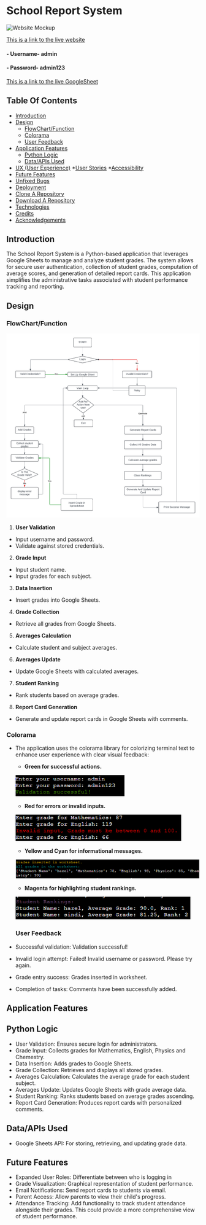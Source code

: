 # School Report System

![Website Mockup](assets/images/readme/)

[This is a link to the live website]()
#### - Username- admin
#### - Password- admin123

[This is a link to the live GoogleSheet]()

## Table Of Contents
- [Introduction](#Introduction)
- [Design](#Design) 
  * [FlowChart/Function](#flowchartfunction)
  * [Colorama](#colorama)
  * [User Feedback](#User-feedback)
- [Application Features](#application-features)
  * [Python Logic](#python-logic)
  * [Data/APIs Used](#dataapis-used)
- [UX (User Experience)](#user-experience)
  *[User Stories](#user-stories)
  *[Accessibility](#accessibility)
- [Future Features](#future-features)
- [Unfixed Bugs](#unfixed-bugs)  
- [Deployment](#deployment)
- [Clone A Repository](#how-to-run-the-project-locally)
- [Download A Repository](#download-the-repository) 
- [Technologies](#technologies)
- [Credits](#credits)  
- [Acknowledgements](#acknowledgements) 


## Introduction
The School Report System is a Python-based application that leverages Google Sheets to manage and analyze student grades. The system allows for secure user authentication, collection of student grades, computation of average scores, and generation of detailed report cards. This application simplifies the administrative tasks associated with student performance tracking and reporting.

## Design
### FlowChart/Function
![Flowchart](assets/images/readme/school_report_system.png)

1. **User Validation**
- Input username and password.
- Validate against stored credentials.
2. **Grade Input**
- Input student name.
- Input grades for each subject.
3. **Data Insertion**
- Insert grades into Google Sheets.
4. **Grade Collection**
- Retrieve all grades from Google Sheets.
5. **Averages Calculation**
- Calculate student and subject averages.
6. **Averages Update**
- Update Google Sheets with calculated averages.
7. **Student Ranking**
- Rank students based on average grades.
8. **Report Card Generation**
- Generate and update report cards in Google Sheets with comments.

### Colorama
- The application uses the colorama library for colorizing terminal text to enhance user experience with clear visual feedback:
  * **Green for successful actions.**

  ![green](assets/images/readme/colorama_one.png)

  * **Red for errors or invalid inputs.**

  ![red](assets/images/readme/colorama_two.png)

  * **Yellow and Cyan for informational messages.**

  ![yellow & cyan](assets/images/readme/colorama_three.png)

  * **Magenta for highlighting student rankings.**

  ![magenta](assets/images/readme/colorama_four.png)

  ### User Feedback
- Successful validation: Validation successful!
- Invalid login attempt: Failed! Invalid username or password. Please try again.
- Grade entry success: Grades inserted in worksheet.
- Completion of tasks: Comments have been successfully added.

## Application Features
## Python Logic
- User Validation: Ensures secure login for administrators.
- Grade Input: Collects grades for Mathematics, English, Physics and Chemestry.
- Data Insertion: Adds grades to Google Sheets.
- Grade Collection: Retrieves and displays all stored grades.
- Averages Calculation: Calculates the average grade for each student subject.
- Averages Update: Updates Google Sheets with grade average data.
- Student Ranking: Ranks students based on average grades ascending.
- Report Card Generation: Produces report cards with personalized comments.

## Data/APIs Used
- Google Sheets API: For storing, retrieving, and updating grade data.

## Future Features
- Expanded User Roles: Differentiate between who is logging in
- Grade Visualization: Graphical representation of student performance.
- Email Notifications: Send report cards to students via email.
- Parent Access: Allow parents to view their child's progress.
- Attendance Tracking: Add functionality to track student attendance alongside their grades. This could provide a more comprehensive view of student performance.